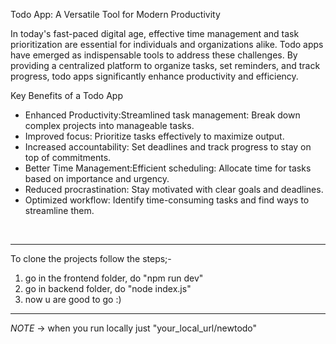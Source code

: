 Todo App: A Versatile Tool for Modern Productivity

In today's fast-paced digital age, effective time management and task prioritization are essential for individuals and organizations alike. Todo apps have emerged as indispensable tools to address these challenges. By providing a centralized platform to organize tasks, set reminders, and track progress, todo apps significantly enhance productivity and efficiency.

Key Benefits of a Todo App

- Enhanced Productivity:Streamlined task management: Break down complex projects into manageable tasks.
- Improved focus: Prioritize tasks effectively to maximize output.
- Increased accountability: Set deadlines and track progress to stay on top of commitments.
- Better Time Management:Efficient scheduling: Allocate time for tasks based on importance and urgency.
- Reduced procrastination: Stay motivated with clear goals and deadlines.
- Optimized workflow: Identify time-consuming tasks and find ways to streamline them.

</br>

------------------------------------------------------------------------------------------------------------------------------------------------------------------------------
To clone the projects follow the steps;-
1) go in the frontend folder, do "npm run dev"
2) go in backend folder, do "node index.js"
3) now u are good to go :)
------------------------------------------------------------------------------------------------------------------------------------------------------------------------------
*NOTE* -> when you run locally just "your_local_url/newtodo" 
